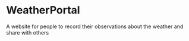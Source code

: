 # WeatherPortal
A website for people to record their observations about the weather and share with others

